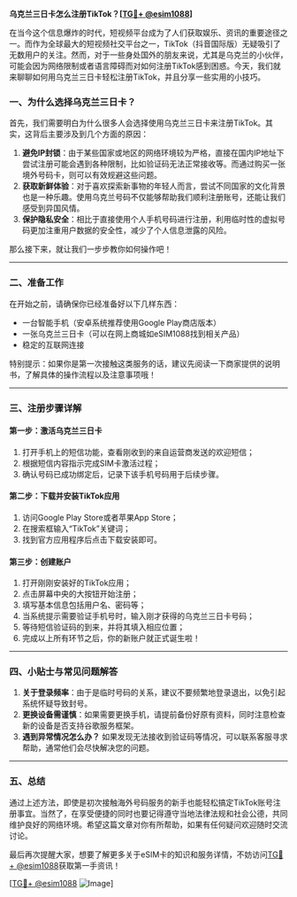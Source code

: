 **乌克兰三日卡怎么注册TikTok？[[TG💪+ @esim1088](https://t.me/s/esim1088)]**

在当今这个信息爆炸的时代，短视频平台成为了人们获取娱乐、资讯的重要途径之一。而作为全球最大的短视频社交平台之一，TikTok（抖音国际版）无疑吸引了无数用户的关注。然而，对于一些身处国外的朋友来说，尤其是乌克兰的小伙伴，可能会因为网络限制或者语言障碍而对如何注册TikTok感到困惑。今天，我们就来聊聊如何用乌克兰三日卡轻松注册TikTok，并且分享一些实用的小技巧。

### 一、为什么选择乌克兰三日卡？

首先，我们需要明白为什么很多人会选择使用乌克兰三日卡来注册TikTok。其实，这背后主要涉及到几个方面的原因：

1. **避免IP封锁**：由于某些国家或地区的网络环境较为严格，直接在国内IP地址下尝试注册可能会遇到各种限制，比如验证码无法正常接收等。而通过购买一张境外号码卡，则可以有效规避这些问题。
2. **获取新鲜体验**：对于喜欢探索新事物的年轻人而言，尝试不同国家的文化背景也是一种乐趣。使用乌克兰号码不仅能够帮助我们顺利注册账号，还能让我们感受到异国风情。
3. **保护隐私安全**：相比于直接使用个人手机号码进行注册，利用临时性的虚拟号码更加注重用户数据的安全性，减少了个人信息泄露的风险。

那么接下来，就让我们一步步教你如何操作吧！

---

### 二、准备工作

在开始之前，请确保你已经准备好以下几样东西：
- 一台智能手机（安卓系统推荐使用Google Play商店版本）
- 一张乌克兰三日卡（可以在网上商城如eSIM1088找到相关产品）
- 稳定的互联网连接

特别提示：如果你是第一次接触这类服务的话，建议先阅读一下商家提供的说明书，了解具体的操作流程以及注意事项哦！

---

### 三、注册步骤详解

#### 第一步：激活乌克兰三日卡
1. 打开手机上的短信功能，查看刚收到的来自运营商发送的欢迎短信；
2. 根据短信内容指示完成SIM卡激活过程；
3. 确认号码已成功绑定后，记录下该手机号码用于后续步骤。

#### 第二步：下载并安装TikTok应用
1. 访问Google Play Store或者苹果App Store；
2. 在搜索框输入“TikTok”关键词；
3. 找到官方应用程序后点击下载安装即可。

#### 第三步：创建账户
1. 打开刚刚安装好的TikTok应用；
2. 点击屏幕中央的大按钮开始注册；
3. 填写基本信息包括用户名、密码等；
4. 当系统提示需要验证手机号时，输入刚才获得的乌克兰三日卡号码；
5. 等待短信验证码的到来，并将其填入相应位置；
6. 完成以上所有环节之后，你的新账户就正式诞生啦！

---

### 四、小贴士与常见问题解答

1. **关于登录频率**：由于是临时号码的关系，建议不要频繁地登录退出，以免引起系统怀疑导致封号。
2. **更换设备需谨慎**：如果需要更换手机，请提前备份好原有资料，同时注意检查新的设备是否支持谷歌服务框架。
3. **遇到异常情况怎么办？** 如果发现无法接收到验证码等情况，可以联系客服寻求帮助，通常他们会尽快解决您的问题。

---

### 五、总结

通过上述方法，即使是初次接触海外号码服务的新手也能轻松搞定TikTok账号注册事宜。当然了，在享受便捷的同时也要记得遵守当地法律法规和社会公德，共同维护良好的网络环境。希望这篇文章对你有所帮助，如果有任何疑问欢迎随时交流讨论。

最后再次提醒大家，想要了解更多关于eSIM卡的知识和服务详情，不妨访问[TG💪+ @esim1088](https://t.me/s/esim1088)获取第一手资讯！

[[TG💪+ @esim1088](https://t.me/s/esim1088) ![Image](https://i.postimg.cc/4NQfJmqS/Snipaste-2025-05-13-00-14-12.png)]